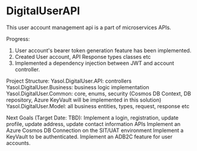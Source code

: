 # DigitalUserAPI

This user account management api is a part of microservices APIs.

Progress:
1. User account's bearer token generation feature has been implemented.
2. Created User account, API Response types classes etc
3. Implemented a dependency injection between JWT and account controller.

Project Structure:
Yasol.DigitalUser.API: controllers
Yasol.DigitalUser.Business: business logic implementation
Yasol.DigitalUser.Common: core, enums, security (Cosmos DB Context, DB repository, Azure KeyVault will be implemented in this solution)
Yasol.DigitalUser.Model: all business entities, types, request, response etc

Next Goals (Target Date: TBD):
Implement a login, registration, update profile, update address, update contact information APIs
Implement an Azure Cosmos DB Connection on the SIT/UAT environment
Implement a KeyVault to be authenticated.
Implement an ADB2C feature for user accounts.

